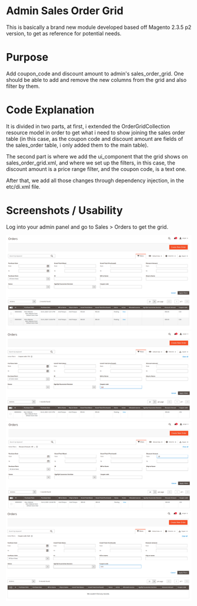 ﻿# Admin Sales Order Grid

This is basically a brand new module developed based off Magento 2.3.5 p2 version, to get as reference for potential needs.

# Purpose

Add coupon_code and discount amount to admin's sales_order_grid. One should be able to add and remove the new columns from the grid and also filter by them.

# Code Explanation

It is divided in two parts, at first, i extended the OrderGridCollection resource model in order to get what i need to show joining the sales order table (in this case, as the coupon code and discount amount are fields of the sales_order table, i only added them to the main table). 

The second part is where we add the ui_component that the grid shows on sales_order_grid.xml, and where we set up the filters, in this case, the discount amount is a price range filter, and the coupon code, is a text one.

After that, we add all those changes through dependency injection, in the etc/di.xml file.

# Screenshots / Usability

Log into your admin panel and go to Sales > Orders to get the grid.

![sc_01](screenshots/sc_01.png)
![sc_02](screenshots/sc_02.png)
![sc_03](screenshots/sc_03.png)
![sc_04](screenshots/sc_04.png)


